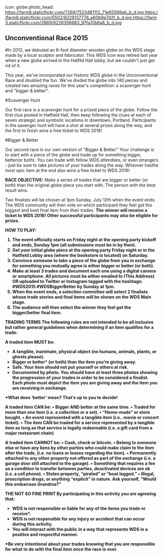 icon: globe
photo_head: https://farm8.staticflickr.com/7269/7523481112_71e65566eb_b_d.jpg,https://farm6.staticflickr.com/5502/9229137776_a60b9e7d2f_b_d.jpg,https://farm3.staticflickr.com/2869/9226356683_97fa31b6a8_b_d.jpg

## Unconventional Race 2015

#In 2012, we debuted an 8-foot diameter wooden globe on the WDS stage made by a local sculptor and fabricator. This WDS icon was retired last year when a new globe arrived in the Hatfild Hall lobby, but we couldn't just get rid of it. 

This year, we've incorporated our historic WDS globe in the Unconventional Race and doubled the fun. We've divded the globe into 140 peices and created two amazing races for this year's competition: a scavenger hunt and "bigger & better". 

<div class="zig-zags_blue"></div>

#Scavenger Hunt

Our first race is a scavenger hunt for a prized piece of the globe. Follow the first clue posted in Hatfield Hall, then keep following the clues at each of seven strategic and symbolic locations in downtown, Portland. Participants in the savenger hunt will have a shot at several prizes along the way, and the first to finish wins a free ticket to WDS 2016!

<div class="zig-zags_blue"></div>

#Bigger & Better

Our second race is our own version of "Bigger & Better." Your challenge is to start with a piece of the globe and trade up for something bigger, better(or both). You can trade with fellow WDS attendees, or even strangers - just be sure to take pictures of your trades along the way. Wheover hasthe most epic item at the end also wins a free ticket to WDS 2016!

<b>RACE OBJECTIVE:</b>
Make a series of trades that are bigger or better (or both) than the original globe piece you start with. The person with the best result wins.

Two finalists will be chosen at 1pm Sunday, July 12th when the event ends. The WDS community will then vote on which participant they feel got the biggest and best final item from their trades. <b>The winner will receive a ticket to WDS 2016!<b/> Other successful participants may also be eligible for prizes.

<b>HOW TO PLAY:</b>
1. The event officially starts on Friday night at the opening party kickoff and ends, Sunday 1pm (all submissions must be in by then). 
2. Get your initial globe piece at the opening party Friday night or in the Hatfield Lobby area (where the bookstore is located) on Saturday.
3. Convince someone to take a piece of the globe from you in exchange for something you mutually agree is either bigger or better (or both). 
4. Make at least 3 trades and document each one using a digital camera or smartphone. All pictures must be either emailed to (This Address) OR uploaded to Twitter or Instagram tagged with the hashtags: #WDS2015 #WDSBiggerBetter by Sunday at 1pm.
5. When the event ends, a selection committee will select 2 finalists whose trade stories and final items will be shown on the WDS Main stage.
6. The audience will then select the winner they feel got the bigger/better final item.

<b>TRADING TERMS</b>
The following rules are not intended to be all inclusive but rather general guidelines when determining if an item qualifies for a trade:

A traded item MUST be:
- A tangible, inanimate, physical object (no humans, animals, plants, or ghosts please).
- Bigger or better* (or both) than the item you’re giving away.
- Safe. Your item should not put yourself or others at risk. 
- Documented by photo. You should have at least three photos showing the progression of your trades in order to be considered a finalist. Each photo must depict the item you are giving away and the item you are receiving in exchange. 

*What does ‘better’ mean? That’s up to you to decide!

A traded item CAN be: 
• Bigger AND better at the same time.
• Traded for more than one item (i.e. a collection or a set).
• “Home-made” or store bought.
• An event represented with a tangible item (i.e.. movie or concert ticket).
• The item CAN be traded for a service represented by a tangible item as long as that service is legally redeemable (i.e. a gift card from a major restaurant chain)

A traded item CANNOT be:
• Cash, check or bitcoin.
• Belong to someone else or have any liens by other parties who could make claim to the item after the trade, (i.e. no loans or leases regarding the item).
• Permanently attached to any other property not offered as part of the exchange (i.e. a garage door still attached to the garage).
• Something that requires a fee as a condition to transfer between parties, deactivated devices are ok (i.e. a cell phone).
• Stolen property, “pirated” or “boot legged.”
• Illegal, prescription drugs, or anything “explicit” in nature. Ask yourself, “Would this embarrass Grandma?”

<b>THE NOT SO FINE PRINT</b>
By participating in this activity you are agreeing that:
- WDS is not responsible or liable for any of the items you trade or receive*.
- WDS is not responsible for any injury or accident that can occur during this activity. 
- You will interact with the public in a way that represents WDS in a positive and respectful manner.

*Be very intentional about your trades knowing that you are responsible for what to do with the final item once the race is over.



